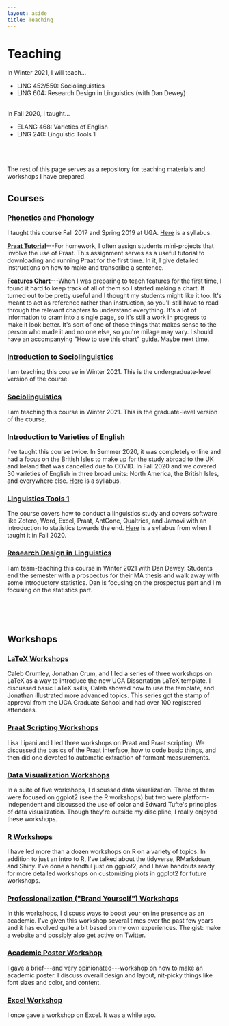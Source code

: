 ```yaml
---
layout: aside
title: Teaching
---
```


# Teaching

In Winter 2021, I will teach…

* LING 452/550: Sociolinguistics
* LING 604: Research Design in Linguistics (with Dan Dewey)

<br/>
In Fall 2020, I taught…

* ELANG 468: Varieties of English
* LING 240: Linguistic Tools 1

<br/>



<br/>
<br/>
The rest of this page serves as a repository for teaching materials and workshops I have prepared.

<br/>

## Courses

### [Phonetics and Phonology](http://bulletin.uga.edu/Link.aspx?cid=ling3060)

I taught this course Fall 2017 and Spring 2019 at UGA. [Here](/downloads/190308_LING3060_syllabus.pdf) is a syllabus.

**[Praat Tutorial](/downloads/190523-Praat_tutorial.pdf)**---For homework, I often assign students mini-projects that involve the use of Praat. This assignment serves as a useful tutorial to downloading and running Praat for the first time. In it, I give detailed instructions on how to make and transcribe a sentence.

**[Features Chart](/downloads/180814-features_chart.pdf)**---When I was preparing to teach features for the first time, I found it hard to keep track of all of them so I started making a chart. It turned out to be pretty useful and I thought my students might like it too. It's meant to act as reference rather than instruction, so you'll still have to read through the relevant chapters to understand everything. It's a lot of information to cram into a single page, so it's still a work in progress to make it look better. It's sort of one of those things that makes sense to the person who made it and no one else, so you're milage may vary. I should have an accompanying "How to use this chart" guide. Maybe next time. 

### [Introduction to Sociolinguistics](https://catalog.byu.edu/humanities/linguistics/introduction-sociolinguistics)

I am teaching this course in Winter 2021. This is the undergraduate-level version of the course.

### [Sociolinguistics](https://catalog.byu.edu/humanities/linguistics/sociolinguistics)

I am teaching this course in Winter 2021. This is the graduate-level version of the course.  

### [Introduction to Varieties of English](https://catalog.byu.edu/humanities/linguistics/introduction-varieties-of-english)

I've taught this course twice. In Summer 2020, it was completely online and had a focus on the British Isles to make up for the study abroad to the UK and Ireland that was cancelled due to COVID. In Fall 2020 and we covered 30 varieties of English in three broad units: North America, the British Isles, and everywhere else. [Here](/downloads/201231_ELANG468_syllabus.pdf) is a syllabus.

### [Linguistics Tools 1](https://catalog.byu.edu/humanities/linguistics/linguistic-tools-1)

The course covers how to conduct a linguistics study and covers software like Zotero, Word, Excel, Praat, AntConc, Qualtrics, and Jamovi with an introduction to statistics towards the end. [Here](/downloads/201231_LING240_syllabus.pdf) is a syllabus from when I taught it in Fall 2020.

### [Research Design in Linguistics](https://gradstudies.byu.edu/course/research-design-linguistics)

I am team-teaching this course in Winter 2021 with Dan Dewey. Students end the semester with a prospectus for their MA thesis and walk away with some introductory statistics. Dan is focusing on the prospectus part and I'm focusing on the statistics part.



<br/>
<br/>
<br/>




## Workshops

### [LaTeX Workshops](/pages/latex)

Caleb Crumley, Jonathan Crum, and I led a series of three workshops on LaTeX as a way to introduce the new UGA Dissertation LaTeX template. I discussed basic LaTeX skills, Caleb showed how to use the template, and Jonathan illustrated more advanced topics. This series got the stamp of approval from the UGA Graduate School and had over 100 registered attendees.

### [Praat Scripting Workshops](/pages/praat-workshops)

Lisa Lipani and I led three workshops on Praat and Praat scripting. We discussed the basics of the Praat interface, how to code basic things, and then did one devoted to automatic extraction of formant measurements. 

### [Data Visualization Workshops](/pages/dataviz)

In a suite of five workshops, I discussed data visualization. Three of them were focused on ggplot2 (see the R workshops) but two were platform-independent and discussed the use of color and Edward Tufte's principles of data visualization. Though they're outside my discipline, I really enjoyed these workshops.

### [R Workshops](/pages/r-workshops)

I have led more than a dozen workshops on R on a variety of topics. In addition to just an intro to R, I've talked about the tidyverse, RMarkdown, and Shiny. I've done a handful just on ggplot2, and I have handouts ready for more detailed workshops on customizing plots in ggplot2 for future workshops. 

### [Professionalization ("Brand Yourself") Workshops](/pages/brand-yourself)

In this workshops, I discuss ways to boost your online presence as an academic. I've given this workshop several times over the past few years and it has evolved quite a bit based on my own experiences. The gist: make a website and possibly also get active on Twitter.

### [Academic Poster Workshop](/downloads/190911-poster_workshop.pdf)

I gave a brief---and very opinionated---workshop on how to make an academic poster. I discuss overall design and layout, nit-picky things like font sizes and color, and content. 

### [Excel Workshop](/blog/excel-workshop)

I once gave a workshop on Excel. It was a while ago.
